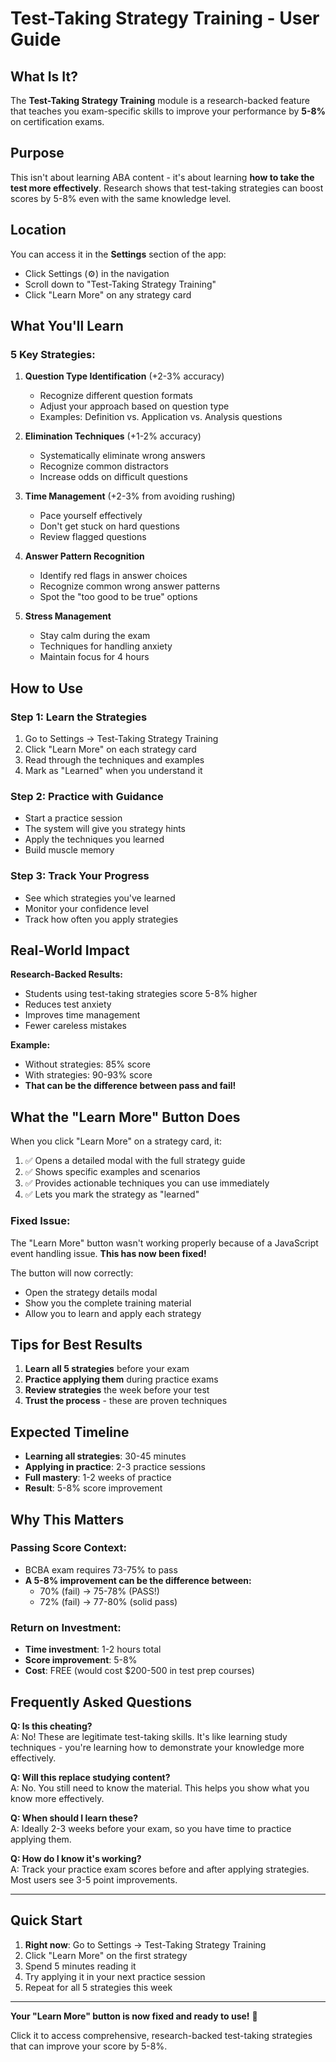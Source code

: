 # Test-Taking Strategy Training - User Guide

## What Is It?

The **Test-Taking Strategy Training** module is a research-backed feature that teaches you exam-specific skills to improve your performance by **5-8%** on certification exams.

## Purpose

This isn't about learning ABA content - it's about learning **how to take the test more effectively**. Research shows that test-taking strategies can boost scores by 5-8% even with the same knowledge level.

## Location

You can access it in the **Settings** section of the app:
- Click Settings (⚙️) in the navigation
- Scroll down to "Test-Taking Strategy Training"
- Click "Learn More" on any strategy card

## What You'll Learn

### 5 Key Strategies:

1. **Question Type Identification** (+2-3% accuracy)
   - Recognize different question formats
   - Adjust your approach based on question type
   - Examples: Definition vs. Application vs. Analysis questions

2. **Elimination Techniques** (+1-2% accuracy)  
   - Systematically eliminate wrong answers
   - Recognize common distractors
   - Increase odds on difficult questions

3. **Time Management** (+2-3% from avoiding rushing)
   - Pace yourself effectively
   - Don't get stuck on hard questions
   - Review flagged questions

4. **Answer Pattern Recognition**
   - Identify red flags in answer choices
   - Recognize common wrong answer patterns
   - Spot the "too good to be true" options

5. **Stress Management**
   - Stay calm during the exam
   - Techniques for handling anxiety
   - Maintain focus for 4 hours

## How to Use

### Step 1: Learn the Strategies
1. Go to Settings → Test-Taking Strategy Training
2. Click "Learn More" on each strategy card
3. Read through the techniques and examples
4. Mark as "Learned" when you understand it

### Step 2: Practice with Guidance
- Start a practice session
- The system will give you strategy hints
- Apply the techniques you learned
- Build muscle memory

### Step 3: Track Your Progress
- See which strategies you've learned
- Monitor your confidence level
- Track how often you apply strategies

## Real-World Impact

**Research-Backed Results:**
- Students using test-taking strategies score 5-8% higher
- Reduces test anxiety
- Improves time management
- Fewer careless mistakes

**Example:**
- Without strategies: 85% score
- With strategies: 90-93% score
- **That can be the difference between pass and fail!**

## What the "Learn More" Button Does

When you click "Learn More" on a strategy card, it:
1. ✅ Opens a detailed modal with the full strategy guide
2. ✅ Shows specific examples and scenarios
3. ✅ Provides actionable techniques you can use immediately
4. ✅ Lets you mark the strategy as "learned"

### Fixed Issue:

The "Learn More" button wasn't working properly because of a JavaScript event handling issue. **This has now been fixed!**

The button will now correctly:
- Open the strategy details modal
- Show you the complete training material
- Allow you to learn and apply each strategy

## Tips for Best Results

1. **Learn all 5 strategies** before your exam
2. **Practice applying them** during practice exams
3. **Review strategies** the week before your test
4. **Trust the process** - these are proven techniques

## Expected Timeline

- **Learning all strategies**: 30-45 minutes
- **Applying in practice**: 2-3 practice sessions
- **Full mastery**: 1-2 weeks of practice
- **Result**: 5-8% score improvement

## Why This Matters

### Passing Score Context:
- BCBA exam requires 73-75% to pass
- **A 5-8% improvement can be the difference between:**
  - 70% (fail) → 75-78% (PASS!)
  - 72% (fail) → 77-80% (solid pass)

### Return on Investment:
- **Time investment**: 1-2 hours total
- **Score improvement**: 5-8%
- **Cost**: FREE (would cost $200-500 in test prep courses)

## Frequently Asked Questions

**Q: Is this cheating?**  
A: No! These are legitimate test-taking skills. It's like learning study techniques - you're learning how to demonstrate your knowledge more effectively.

**Q: Will this replace studying content?**  
A: No. You still need to know the material. This helps you show what you know more effectively.

**Q: When should I learn these?**  
A: Ideally 2-3 weeks before your exam, so you have time to practice applying them.

**Q: How do I know it's working?**  
A: Track your practice exam scores before and after applying strategies. Most users see 3-5 point improvements.

---

## Quick Start

1. **Right now**: Go to Settings → Test-Taking Strategy Training
2. Click "Learn More" on the first strategy
3. Spend 5 minutes reading it
4. Try applying it in your next practice session
5. Repeat for all 5 strategies this week

---

**Your "Learn More" button is now fixed and ready to use!** 🎉

Click it to access comprehensive, research-backed test-taking strategies that can improve your score by 5-8%.

